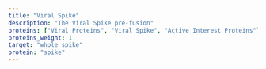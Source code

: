 ```yaml
---
title: "Viral Spike"
description: "The Viral Spike pre-fusion"
proteins: ["Viral Proteins", "Viral Spike", "Active Interest Proteins"]
proteins_weight: 1
target: "whole spike"
protein: "spike"
---
```

